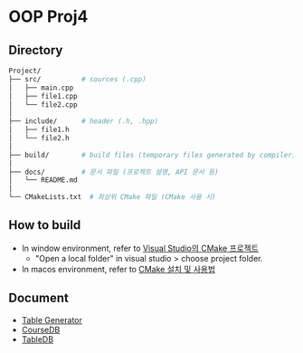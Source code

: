 # OOP Proj4

## Directory
```bash
Project/
├── src/          # sources (.cpp)
│   ├── main.cpp
│   ├── file1.cpp
│   └── file2.cpp
│
├── include/      # header (.h, .hpp)
│   ├── file1.h
│   └── file2.h
│
├── build/        # build files (temporary files generated by compiler)
│
├── docs/         # 문서 파일 (프로젝트 설명, API 문서 등)
│   └── README.md
│
└── CMakeLists.txt  # 최상위 CMake 파일 (CMake 사용 시)
```

## How to build
- In window environment, refer to [Visual Studio의 CMake 프로젝트](https://learn.microsoft.com/ko-kr/cpp/build/cmake-projects-in-visual-studio?view=msvc-170)
    - "Open a local folder" in visual studio > choose project folder.
- In macos environment, refer to [CMake 설치 및 사용법](https://twinny.tistory.com/278)

## Document
- [Table Generator](/docs/TableGenerator.md)
- [CourseDB](/docs/CourseDB.md)
- [TableDB](/docs/TableDB.md)